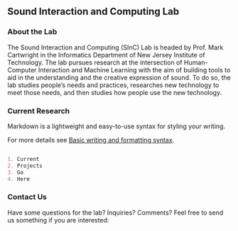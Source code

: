 ## Sound Interaction and Computing Lab

### About the Lab
The Sound Interaction and Computing (SInC) Lab is headed by Prof. Mark Cartwright in the Informatics Department of New Jersey Institute of Technology. The lab pursues research at the intersection of Human-Computer Interaction and Machine Learning with the aim of building tools to aid in the understanding and the creative expression of sound. To do so, the lab studies people’s needs and practices, researches new technology to meet those needs, and then studies how people use the new technology.

### Current Research

Markdown is a lightweight and easy-to-use syntax for styling your writing.

For more details see [Basic writing and formatting syntax](https://docs.github.com/en/github/writing-on-github/getting-started-with-writing-and-formatting-on-github/basic-writing-and-formatting-syntax).

```markdown

1. Current
2. Projects
3. Go
4. Here

```

### Contact Us

Have some questions for the lab? Inquiries? Comments? Feel free to send us something if you are interested: 
